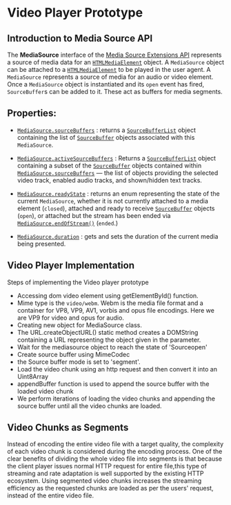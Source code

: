 # Video Player Prototype

## Introduction to Media Source API

The **MediaSource** interface of the [Media Source Extensions API](https://developer.mozilla.org/en-US/docs/Web/API/Media_Source_Extensions_API) represents a source of media data for an [`HTMLMediaElement`](https://developer.mozilla.org/en-US/docs/Web/API/HTMLMediaElement) object.
A `MediaSource` object can be attached to a [`HTMLMediaElement`](https://developer.mozilla.org/en-US/docs/Web/API/HTMLMediaElement) to be played in the user agent. 
A `MediaSource` represents a source of media for an audio or video element. Once a `MediaSource` object is instantiated and its `open` event has fired, `SourceBuffer`s can be added to it. These act as buffers for media segments.
## Properties:

- [`MediaSource.sourceBuffers`](https://developer.mozilla.org/en-US/docs/Web/API/MediaSource/sourceBuffers) : returns a [`SourceBufferList`](https://developer.mozilla.org/en-US/docs/Web/API/SourceBufferList) object containing the list of [`SourceBuffer`](https://developer.mozilla.org/en-US/docs/Web/API/SourceBuffer) objects associated with this `MediaSource`.

- [`MediaSource.activeSourceBuffers`](https://developer.mozilla.org/en-US/docs/Web/API/MediaSource/activeSourceBuffers) : Returns a [`SourceBufferList`](https://developer.mozilla.org/en-US/docs/Web/API/SourceBufferList) object containing a subset of the [`SourceBuffer`](https://developer.mozilla.org/en-US/docs/Web/API/SourceBuffer) objects contained within [`MediaSource.sourceBuffers`](https://developer.mozilla.org/en-US/docs/Web/API/MediaSource/sourceBuffers) — the list of objects providing the selected video track, enabled audio tracks, and shown/hidden text tracks.

- [`MediaSource.readyState`](https://developer.mozilla.org/en-US/docs/Web/API/MediaSource/readyState)  : returns an enum representing the state of the current  `MediaSource`, whether it is not currently attached to a media element (`closed`), attached and ready to receive  [`SourceBuffer`](https://developer.mozilla.org/en-US/docs/Web/API/SourceBuffer)  objects (`open`), or attached but the stream has been ended via  [`MediaSource.endOfStream()`](https://developer.mozilla.org/en-US/docs/Web/API/MediaSource/endOfStream)  (`ended`.)
- [`MediaSource.duration`](https://developer.mozilla.org/en-US/docs/Web/API/MediaSource/duration) : gets and sets the duration of the current media being presented.


## Video Player Implementation

Steps of implementing the Video player prototype

- Accessing dom video element using getElementById() function.
- Mime type is the `video/webm`. Webm is the media file format and a container for VP8, VP9, AV1, vorbis and opus file encodings. Here we are VP9 for video and opus for audio.
- Creating new object for MediaSource class. 
- The URL.createObjectURL() static method creates a DOMString containing a URL representing the object given in the parameter. 
- Wait for the mediasource object to reach the state of 'Sourceopen'
- Create source buffer using MimeCodec 
- the Source buffer mode is set to 'segment'.
- Load the video chunk using an http request and then convert it into an Uint8Array
- appendBuffer function is used to append the source buffer with the loaded video chunk
- We perform iterations of loading the video chunks and appending the source buffer until all the video chunks are loaded.

## Video Chunks as Segments

Instead of encoding the entire video file with a target quality, the complexity of each video chunk is considered during the encoding process.
One of the clear benefits of dividing the whole video file into segments is that because the client player issues normal HTTP request for entire file,this type of streaming and rate adaptation is well supported by the existing HTTP ecosystem. Using segmented video chunks increases the streaming efficiency as the requested chunks are loaded as per the users' request, instead of the entire video file. 
